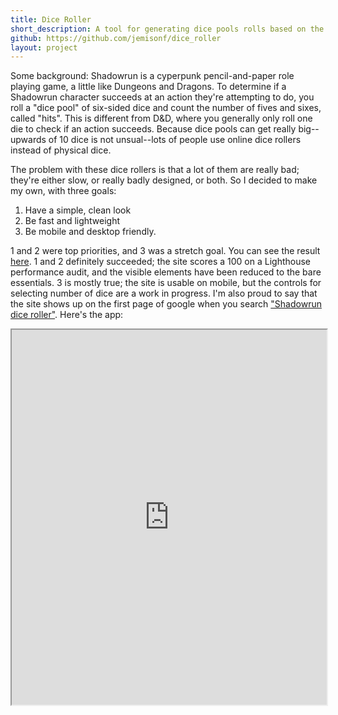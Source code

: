 ```yaml
---
title: Dice Roller
short_description: A tool for generating dice pools rolls based on the Shadowrun rules
github: https://github.com/jemisonf/dice_roller
layout: project
---
```


Some background: Shadowrun is a cyperpunk pencil-and-paper role playing game, a little like Dungeons and Dragons. To determine if a Shadowrun character succeeds at an action they're attempting to do, you roll a "dice pool" of six-sided dice and count the number of fives and sixes, called "hits". This is different from D&D, where you generally only roll one die to check if an action succeeds. Because dice pools can get really big--upwards of 10 dice is not unsual--lots of people use online dice rollers instead of physical dice.

The problem with these dice rollers is that a lot of them are really bad; they're either slow, or really badly designed, or both. So I decided to make my own, with three goals:

1. Have a simple, clean look
3. Be fast and lightweight
2. Be mobile and desktop friendly.

1 and 2 were top priorities, and 3 was a stretch goal. You can see the result [here](https://fgj.codes/dice_roller). 1 and 2 definitely succeeded; the site scores a 100 on a Lighthouse performance audit, and the visible elements have been reduced to the bare essentials. 3 is mostly true; the site is usable on mobile, but the controls for selecting number of dice are a work in progress. I'm also proud to say that the site shows up on the first page of google when you search ["Shadowrun dice roller"](http://lmgtfy.com/?q=shadowrun+dice+roller). Here's the app:

<iframe src="https://fgj.codes/dice_roller" width="100%" height="600px">